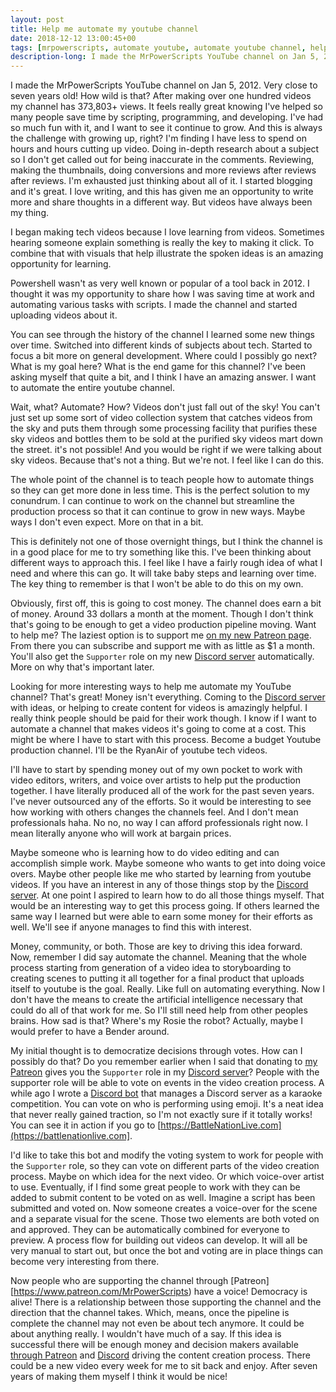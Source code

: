 ```yaml
---
layout: post
title: Help me automate my youtube channel
date: 2018-12-12 13:00:45+00
tags: [mrpowerscripts, automate youtube, automate youtube channel, help automate my youtube channel, youtube automation]
description-long: I made the MrPowerScripts YouTube channel on Jan 5, 2012. Very close to seven years old! How wild is that? After making over one hundred videos my channel has 373,803+ views. It feels really great knowing I've helped so many people save time by scripting, programming, and developing. I've had so much fun with it, and I want to see it continue to grow. And this is always the challenge with growing up, right? I'm finding I have less to spend on hours and hours cutting up video. Doing in-depth research about a subject so I don't get called out for being inaccurate in the comments. Reviewing, making the thumbnails, doing conversions and more reviews after reviews after reviews. I'm exhausted just thinking about all of it. I started blogging and it's great. I love writing, and this has given me an opportunity to write more and share thoughts in a different way. But videos have always been my thing. 
---
```


I made the MrPowerScripts YouTube channel on Jan 5, 2012. Very close to seven years old! How wild is that? After making over one hundred videos my channel has 373,803+ views. It feels really great knowing I've helped so many people save time by scripting, programming, and developing. I've had so much fun with it, and I want to see it continue to grow. And this is always the challenge with growing up, right? I'm finding I have less to spend on hours and hours cutting up video. Doing in-depth research about a subject so I don't get called out for being inaccurate in the comments. Reviewing, making the thumbnails, doing conversions and more reviews after reviews after reviews. I'm exhausted just thinking about all of it. I started blogging and it's great. I love writing, and this has given me an opportunity to write more and share thoughts in a different way. But videos have always been my thing. 

I began making tech videos because I love learning from videos. Sometimes hearing someone explain something is really the key to making it click. To combine that with visuals that help illustrate the spoken ideas is an amazing opportunity for learning. 

Powershell wasn't as very well known or popular of a tool back in 2012. I thought it was my opportunity to share how I was saving time at work and automating various tasks with scripts. I made the channel and started uploading videos about it. 

You can see through the history of the channel I learned some new things over time. Switched into different kinds of subjects about tech. Started to focus a bit more on general development. Where could I possibly go next? What is my goal here? What is the end game for this channel? I've been asking myself that quite a bit, and I think I have an amazing answer. I want to automate the entire youtube channel.

Wait, what? Automate? How? Videos don't just fall out of the sky! You can't just set up some sort of video collection system that catches videos from the sky and puts them through some processing facility that purifies these sky videos and bottles them to be sold at the purified sky videos mart down the street. it's not possible! And you would be right if we were talking about sky videos. Because that's not a thing. But we're not. I feel like I can do this. 

The whole point of the channel is to teach people how to automate things so they can get more done in less time. This is the perfect solution to my conundrum. I can continue to work on the channel but streamline the production process so that it can continue to grow in new ways. Maybe ways I don't even expect. More on that in a bit.

This is definitely not one of those overnight things, but I think the channel is in a good place for me to try something like this. I've been thinking about different ways to approach this. I feel like I have a fairly rough idea of what I need and where this can go. It will take baby steps and learning over time. The key thing to remember is that I won't be able to do this on my own.

Obviously, first off, this is going to cost money. The channel does earn a bit of money. Around 33 dollars a month at the moment. Though I don't think that's going to be enough to get a video production pipeline moving. Want to help me? The laziest option is to support me [on my new Patreon page](https://www.patreon.com/MrPowerScripts). From there you can subscribe and support me with as little as $1 a month. You'll also get the `Supporter` role on my new [Discord server](https://discord.gg/uEBWZKq) automatically. More on why that's important later. 

Looking for more interesting ways to help me automate my YouTube channel? That's great! Money isn't everything. Coming to the [Discord server](https://discord.gg/uEBWZKq) with ideas, or helping to create content for videos is amazingly helpful. I really think people should be paid for their work though. I know if I want to automate a channel that makes videos it's going to come at a cost. This might be where I have to start with this process. Become a budget Youtube production channel. I'll be the RyanAir of youtube tech videos.

I'll have to start by spending money out of my own pocket to work with video editors, writers, and voice over artists to help put the production together. I have literally produced all of the work for the past seven years. I've never outsourced any of the efforts. So it would be interesting to see how working with others changes the channels feel. And I don't mean professionals haha. No no, no way I can afford professionals right now. I mean literally anyone who will work at bargain prices. 

Maybe someone who is learning how to do video editing and can accomplish simple work. Maybe someone who wants to get into doing voice overs. Maybe other people like me who started by learning from youtube videos. If you have an interest in any of those things stop by the [Discord server](https://discord.gg/uEBWZKq). At one point I aspired to learn how to do all those things myself. That would be an interesting way to get this process going. If others learned the same way I learned but were able to earn some money for their efforts as well. We'll see if anyone manages to find this with interest.

Money, community, or both. Those are key to driving this idea forward. Now, remember I did say automate the channel. Meaning that the whole process starting from generation of a video idea to storyboarding to creating scenes to putting it all together for a final product that uploads itself to youtube is the goal. Really. Like full on automating everything. Now I don't have the means to create the artificial intelligence necessary that could do all of that work for me. So I'll still need help from other peoples brains. How sad is that? Where's my Rosie the robot? Actually, maybe I would prefer to have a Bender around.

My initial thought is to democratize decisions through votes. How can I possibly do that? Do you remember earlier when I said that donating to [my Patreon](https://www.patreon.com/MrPowerScripts) gives you the `Supporter` role in my [Discord server](https://discord.gg/uEBWZKq)? People with the supporter role will be able to vote on events in the video creation process. A while ago I wrote a [Discord bot](https://github.com/MrPowerScripts/battle-nation-live-discord-bot) that manages a Discord server as a karaoke competition. You can vote on who is performing using emoji. It's a neat idea that never really gained traction, so I'm not exactly sure if it totally works! You can see it in action if you go to [https://BattleNationLive.com](https://battlenationlive.com]. 

I'd like to take this bot and modify the voting system to work for people with the `Supporter` role, so they can vote on different parts of the video creation process. Maybe on which idea for the next video. Or which voice-over artist to use. Eventually, if I find some great people to work with they can be added to submit content to be voted on as well. Imagine a script has been submitted and voted on. Now someone creates a voice-over for the scene and a separate visual for the scene. Those two elements are both voted on and approved. They can be automatically combined for everyone to preview. A process flow for building out videos can develop. It will all be very manual to start out, but once the bot and voting are in place things can become very interesting from there. 

Now people who are supporting the channel through [Patreon][https://www.patreon.com/MrPowerScripts) have a voice! Democracy is alive! There is a relationship between those supporting the channel and the direction that the channel takes. Which, means, once the pipeline is complete the channel may not even be about tech anymore. It could be about anything really. I wouldn't have much of a say. If this idea is successful there will be enough money and decision makers available [through Patreon](https://www.patreon.com/MrPowerScripts)  and [Discord](https://discord.gg/uEBWZKq) driving the content creation process. There could be a new video every week for me to sit back and enjoy. After seven years of making them myself I think it would be nice!


